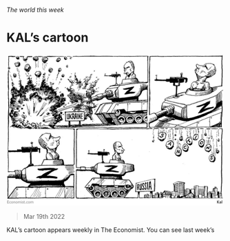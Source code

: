 ###### The world this week

# KAL’s cartoon 

#####  

![image](images/20220319_wwd000.jpg) 

> Mar 19th 2022 


KAL’s cartoon appears weekly in The Economist. You can see last week’s 

